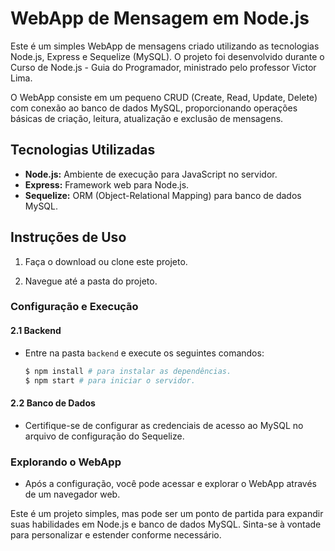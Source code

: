 # WebApp de Mensagem em Node.js

Este é um simples WebApp de mensagens criado utilizando as tecnologias Node.js, Express e Sequelize (MySQL). O projeto foi desenvolvido durante o Curso de Node.js - Guia do Programador, ministrado pelo professor Victor Lima.

O WebApp consiste em um pequeno CRUD (Create, Read, Update, Delete) com conexão ao banco de dados MySQL, proporcionando operações básicas de criação, leitura, atualização e exclusão de mensagens.

## Tecnologias Utilizadas

- **Node.js:** Ambiente de execução para JavaScript no servidor.
- **Express:** Framework web para Node.js.
- **Sequelize:** ORM (Object-Relational Mapping) para banco de dados MySQL.

## Instruções de Uso

1. Faça o download ou clone este projeto.

2. Navegue até a pasta do projeto.

### Configuração e Execução

#### 2.1 Backend

- Entre na pasta `backend` e execute os seguintes comandos:

    ```bash
    $ npm install # para instalar as dependências.
    $ npm start # para iniciar o servidor.
    ```

#### 2.2 Banco de Dados

- Certifique-se de configurar as credenciais de acesso ao MySQL no arquivo de configuração do Sequelize.

### Explorando o WebApp

- Após a configuração, você pode acessar e explorar o WebApp através de um navegador web.

Este é um projeto simples, mas pode ser um ponto de partida para expandir suas habilidades em Node.js e banco de dados MySQL. Sinta-se à vontade para personalizar e estender conforme necessário.
